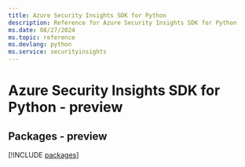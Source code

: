 ```yaml
---
title: Azure Security Insights SDK for Python
description: Reference for Azure Security Insights SDK for Python
ms.date: 08/27/2024
ms.topic: reference
ms.devlang: python
ms.service: securityinsights
---
```

# Azure Security Insights SDK for Python - preview
## Packages - preview
[!INCLUDE [packages](security-insights-index.md)]